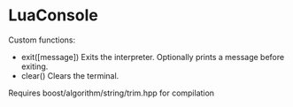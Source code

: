 # LuaConsole

Custom functions:
- exit([message])
  Exits the interpreter. Optionally prints a message before exiting.
- clear()
  Clears the terminal.

Requires boost/algorithm/string/trim.hpp for compilation
